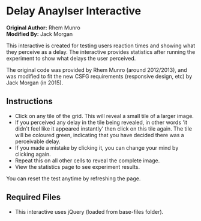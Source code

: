 # Delay Anaylser Interactive

**Original Author:** Rhem Munro  
**Modified By:** Jack Morgan

This interactive is created for testing users reaction times and showing what they perceive as a delay. The interactive provides statistics after running the experiment to show what delays the user perceived.

The original code was provided by Rhem Munro (around 2012/2013), and was modified to fit the new CSFG requirements (responsive design, etc) by Jack Morgan (in 2015).

## Instructions

- Click on any tile of the grid. This will reveal a small tile of a larger image.
- If you perceived any delay in the tile being revealed, in other words 'it didn't feel like it appeared instantly' then click on this tile again. The tile will be coloured green, indicating that you have decided there was a perceivable delay.
- If you made a mistake by clicking it, you can change your mind by clicking again.
- Repeat this on all other cells to reveal the complete image.
- View the statistics page to see experiment results.

You can reset the test anytime by refreshing the page.

## Required Files

- This interactive uses jQuery (loaded from base-files folder).
